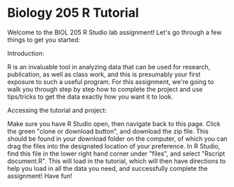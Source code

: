 # Biology 205 R Tutorial
Welcome to the BIOL 205 R Studio lab assignment! Let's go through a few things to get you started:

Introduction:

R is an invaluable tool in analyzing data that can be used for research, publication, as well as class work, and this is presumably your first exposure to such a useful program. For this assignment, we're going to walk you through step by step how to complete the project and use tips/tricks to get the data exactly how you want it to look. 

Accessing the tutorial and project:

Make sure you have R Studio open, then navigate back to this page. Click the green "clone or download button", and download the zip file. This should be found in your download folder on the computer, of which you can drag the files into the designated location of your preference. In R Studio, find this file in the lower right hand corner under "files", and select "Rscript document.R". This will load in the tutorial, which will then have directions to help you load in all the data you need, and successfully complete the assignment! Have fun!
